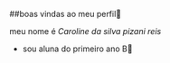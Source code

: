 ##boas vindas ao meu perfil💌

meu nome é _Caroline da silva pizani reis_
- sou aluna do primeiro ano B📔
